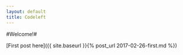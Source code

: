 ```yaml
---
layout: default
title: Codeleft
---
```


#Welcome!#

[First post here]({{ site.baseurl }}{% post_url 2017-02-26-first.md %})
